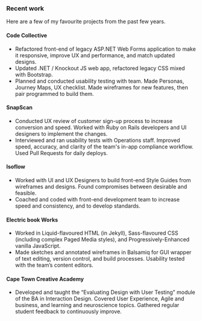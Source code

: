 ### Recent work

Here are a few of my favourite projects from the past few years.

#### Code Collective

- Refactored front-end of legacy ASP.NET Web Forms application to make it responsive, improve UX and performance, and match updated designs.
- Updated .NET / Knockout JS web app, refactored legacy CSS mixed with Bootstrap.
- Planned and conducted usability testing with team. Made Personas, Journey Maps, UX
checklist. Made wireframes for new features, then pair programmed to build them.

#### SnapScan

- Conducted UX review of customer sign-up process to increase conversion and speed. Worked with Ruby on Rails developers and UI designers to implement the changes.
- Interviewed and ran usability tests with Operations staff. Improved speed, accuracy, and clarity of the team's in-app compliance workflow. Used Pull Requests for daily deploys.

#### Isoflow

- Worked with UI and UX Designers to build front-end Style Guides from wireframes and designs. Found compromises between desirable and feasible.
- Coached and coded with front-end development team to increase speed and consistency, and to develop standards.

#### Electric book Works

- Worked in Liquid-flavoured HTML (in Jekyll), Sass-flavoured CSS (including complex
Paged Media styles), and Progressively-Enhanced vanilla JavaScript.
- Made sketches and annotated wireframes in Balsamiq for GUI wrapper of text editing, version control, and build processes. Usability tested with the team’s content editors.

#### Cape Town Creative Academy

- Developed and taught the “Evaluating Design with User Testing” module of the BA in Interaction Design. Covered User Experience, Agile and business, and learning and neuroscience topics. Gathered regular student feedback to continuously improve.